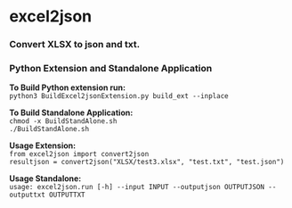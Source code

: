 # excel2json
### Convert XLSX to json and txt.  
### Python Extension and Standalone Application

**To Build Python extension run:**  
`python3 BuildExcel2jsonExtension.py build_ext --inplace`

**To Build Standalone Application:**  
`chmod -x BuildStandAlone.sh`  
`./BuildStandAlone.sh`  

**Usage Extension:**  
`from excel2json import convert2json`  
`resultjson = convert2json("XLSX/test3.xlsx", "test.txt", "test.json")`

**Usage Standalone:**  
`usage: excel2json.run [-h] --input INPUT --outputjson OUTPUTJSON --outputtxt OUTPUTTXT`


